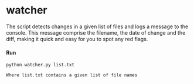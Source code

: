 # watcher

The script detects changes in a given list of files and logs a message to the console. 
This message  comprise the filename, the date of change and the diff, making it quick and easy for you to spot any red flags.

#### Run
    python watcher.py list.txt

    Where list.txt contains a given list of file names 
